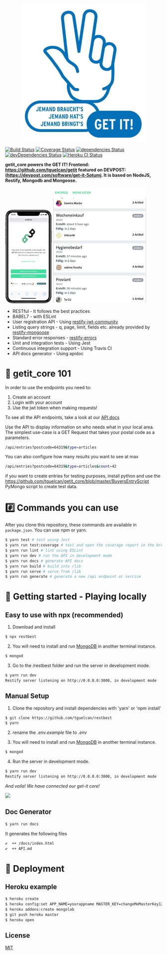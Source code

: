 <p align="center">
 <img src="https://raw.githubusercontent.com/tguelcan/getit_core/master/get_it_logo.jpg" width="400">
</p>

[![Build Status](https://travis-ci.com/tguelcan/restbest.svg?branch=master)](https://travis-ci.com/tguelcan/restbest) 
[![Coverage Status](https://coveralls.io/repos/github/tguelcan/restbest/badge.svg?branch=master)](https://coveralls.io/github/tguelcan/restbest?branch=master) 
[![dependencies Status](https://david-dm.org/tguelcan/getit_core/status.svg)](https://david-dm.org/tguelcan/getit_core) 
[![devDependencies Status](https://david-dm.org/tguelcan/getit_core/dev-status.svg)](https://david-dm.org/tguelcan/getit_core?type=dev) 
[![Heroku CI Status](https://heroku-pass-ci.herokuapp.com/last.svg)](https://dashboard.heroku.com/pipelines/0e6548a4-79df-4655-b19a-724b3c009aa3/tests)

**getit_core powers the GET IT! Frontend: https://github.com/tguelcan/getit featured on DEVPOST: (https://devpost.com/software/get-it-5otumj. It is based on NodeJS, Restify, Mongodb and Mongoose.** 

<div>
 <img src="https://raw.githubusercontent.com/tguelcan/getit_core/master/login.png" width="150">
 
 <img src="https://raw.githubusercontent.com/tguelcan/getit_core/master/Bild 23.03.20 um 00.31.jpg" width="300">
 </div>

- RESTful - It follows the best practices
- BABEL7 - with ESLint
- User registration API - Using [restify-jwt-community](https://github.com/frbuceta/restify-jwt-community)
- Listing query strings - q, page, limit, fields etc. already provided by [restify-mongoose](https://github.com/saintedlama/restify-mongoose)
- Standard error responses - [restify-errors](https://github.com/restify/errors)
- Unit and integration tests - Using Jest
- Continuous integration support - Using Travis CI
- API docs generator - Using apidoc

# 🍰 getit_core 101

In order to use the endpoints you need to:

1. Create an account
2. Login with your account
3. Use the jwt token when making requests!

To see all the API endpoints, take a look at our [API docs](API.md)

Use the API to display information on who needs what in your local area. The simplest use-case is a GET Request that takes your postal code as a parameters.

```bash
/api/entries?postcode=64319&type=articles
```

You can also configure how many results you want to see at max

```bash
/api/entries?postcode=64319&type=articles&count=42
```

if you want to create entries for testing purposes, install python and use the https://github.com/tguelcan/getit_core/blob/master/BuyersEntryScript PyMongo script to create test data.


# #️⃣ Commands you can use

After you clone this repository, these commands are available in `package.json`.
You can use npm or yarn.

```bash
$ yarn test # test using Jest
$ yarn run test:coverage # test and open the coverage report in the browser
$ yarn run lint # lint using ESLint
$ yarn run dev # run the API in development mode
$ yarn run docs # generate API docs
$ yarn run build # build into /lib
$ yarn run serve # serve from /lib
$ yarn run generate # generate a new /api endpoint or sercice
```

# 🚀 Getting started - Playing locally
## Easy to use with npx (recommended)

1. Download and install
```bash
$ npx restbest
```

2. You will need to install and run [MongoDB](https://www.mongodb.com/) in another terminal instance.
```bash
$ mongod
```

3. Go to the /restbest folder and run the server in development mode.
```bash
$ yarn run dev
Restify server listening on http://0.0.0.0:3000, in development mode
```

## Manual Setup
1. Clone the repository and install dependencies with 'yarn' or 'npm install'
```bash
$ git clone https://github.com/tguelcan/restbest
$ yarn
```

2. rename the *.env.example* file to *.env*

3. You will need to install and run [MongoDB](https://www.mongodb.com/) in another terminal instance.
```bash
$ mongod
```

4. Run the server in development mode.
```bash
$ yarn run dev
Restify server listening on http://0.0.0.0:3000, in development mode
```

*And voila! We have connected our get-it core!*

<img src="https://media.giphy.com/media/3o8dFn5CXJlCV9ZEsg/giphy-downsized.gif" width="400">


## Doc Generator

```bash
$ yarn run docs
```

It generates the following files 
```bash
✔  ++ /docs/index.html
✔  ++ API.md
```

# 🚀 Deployment

## Heroku example

```bash
$ heroku create
$ heroku config:set APP_NAME=yourappname MASTER_KEY=changeMeMasterKey123 JWT_SECRET=changeMe123
$ heroku addons:create mongolab
$ git push heroku master
$ heroku open
```

## License

[MIT](https://opensource.org/licenses/MIT)
